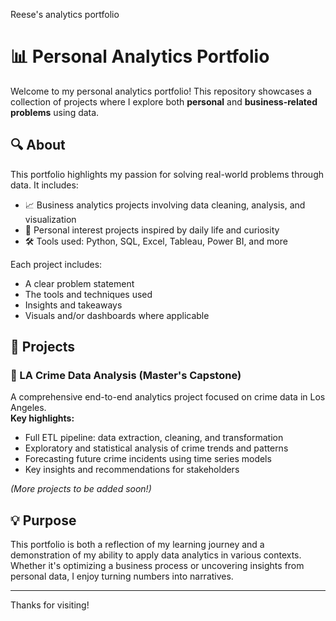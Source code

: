 Reese's analytics portfolio

# 📊 Personal Analytics Portfolio

Welcome to my personal analytics portfolio! This repository showcases a collection of projects where I explore both **personal** and **business-related problems** using data.

## 🔍 About

This portfolio highlights my passion for solving real-world problems through data. It includes:

- 📈 Business analytics projects involving data cleaning, analysis, and visualization
- 🧠 Personal interest projects inspired by daily life and curiosity
- 🛠 Tools used: Python, SQL, Excel, Tableau, Power BI, and more

Each project includes:
- A clear problem statement
- The tools and techniques used
- Insights and takeaways
- Visuals and/or dashboards where applicable

## 📂 Projects

### 🔹 LA Crime Data Analysis (Master's Capstone)
A comprehensive end-to-end analytics project focused on crime data in Los Angeles.  
**Key highlights:**
- Full ETL pipeline: data extraction, cleaning, and transformation
- Exploratory and statistical analysis of crime trends and patterns
- Forecasting future crime incidents using time series models
- Key insights and recommendations for stakeholders

*(More projects to be added soon!)*

## 💡 Purpose

This portfolio is both a reflection of my learning journey and a demonstration of my ability to apply data analytics in various contexts. Whether it's optimizing a business process or uncovering insights from personal data, I enjoy turning numbers into narratives.

---

Thanks for visiting!
